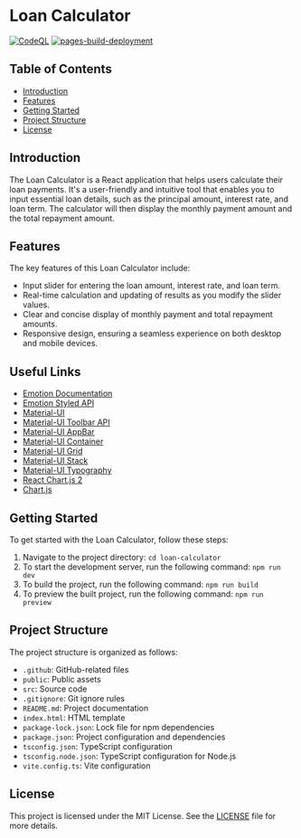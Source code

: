 # Loan Calculator

[![CodeQL](https://github.com/milliorn/loan-calculator/actions/workflows/github-code-scanning/codeql/badge.svg)](https://github.com/milliorn/loan-calculator/actions/workflows/github-code-scanning/codeql)
[![pages-build-deployment](https://github.com/milliorn/loan-calculator/actions/workflows/pages/pages-build-deployment/badge.svg)](https://github.com/milliorn/loan-calculator/actions/workflows/pages/pages-build-deployment)

## Table of Contents

- [Introduction](#introduction)
- [Features](#features)
- [Getting Started](#getting-started)
- [Project Structure](#project-structure)
- [License](#license)

## Introduction

The Loan Calculator is a React application that helps users calculate their loan payments. It's a user-friendly and intuitive tool that enables you to input essential loan details, such as the principal amount, interest rate, and loan term. The calculator will then display the monthly payment amount and the total repayment amount.

## Features

The key features of this Loan Calculator include:

- Input slider for entering the loan amount, interest rate, and loan term.
- Real-time calculation and updating of results as you modify the slider values.
- Clear and concise display of monthly payment and total repayment amounts.
- Responsive design, ensuring a seamless experience on both desktop and mobile devices.

## Useful Links

- [Emotion Documentation](https://emotion.sh/docs/introduction)
- [Emotion Styled API](https://emotion.sh/docs/styled)
- [Material-UI](https://mui.com/)
- [Material-UI Toolbar API](https://mui.com/material-ui/api/toolbar/)
- [Material-UI AppBar](https://mui.com/material-ui/react-app-bar/)
- [Material-UI Container](https://mui.com/material-ui/react-container/)
- [Material-UI Grid](https://mui.com/material-ui/react-grid/)
- [Material-UI Stack](https://mui.com/material-ui/react-stack/)
- [Material-UI Typography](https://mui.com/material-ui/react-typography/)
- [React Chart.js 2](https://react-chartjs-2.js.org/)
- [Chart.js](https://www.chartjs.org/)

## Getting Started

To get started with the Loan Calculator, follow these steps:

1. Navigate to the project directory: `cd loan-calculator`
2. To start the development server, run the following command: `npm run dev`
3. To build the project, run the following command: `npm run build`
4. To preview the built project, run the following command: `npm run preview`

## Project Structure

The project structure is organized as follows:

- `.github`: GitHub-related files
- `public`: Public assets
- `src`: Source code
- `.gitignore`: Git ignore rules
- `README.md`: Project documentation
- `index.html`: HTML template
- `package-lock.json`: Lock file for npm dependencies
- `package.json`: Project configuration and dependencies
- `tsconfig.json`: TypeScript configuration
- `tsconfig.node.json`: TypeScript configuration for Node.js
- `vite.config.ts`: Vite configuration

## License

This project is licensed under the MIT License. See the [LICENSE](LICENSE) file for more details.
